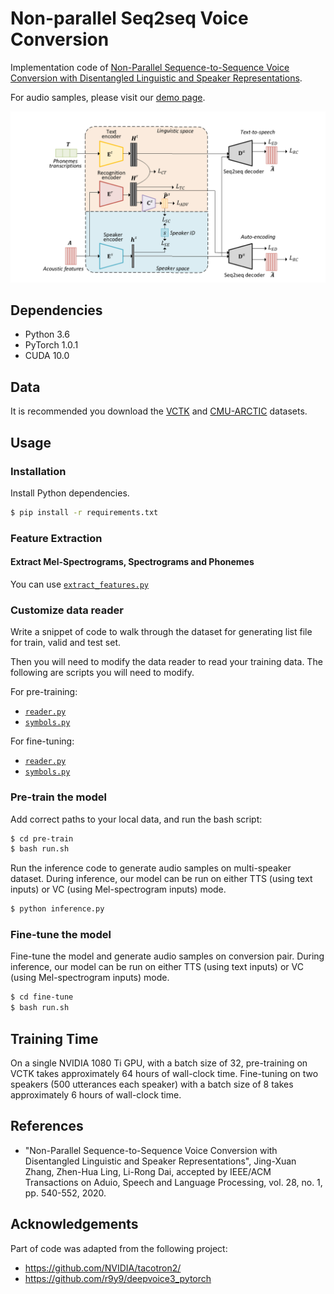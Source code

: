 # Non-parallel Seq2seq Voice Conversion

Implementation code of [Non-Parallel Sequence-to-Sequence Voice Conversion with Disentangled Linguistic and Speaker Representations](https://arxiv.org/abs/1906.10508).

For audio samples, please visit our [demo page](https://jxzhanggg.github.io/nonparaSeq2seqVC/).

![The structure overview of the model](struct.PNG)

## Dependencies

* Python 3.6
* PyTorch 1.0.1
* CUDA 10.0

## Data

It is recommended you download the [VCTK](http://homepages.inf.ed.ac.uk/jyamagis/page3/page58/page58.html) and [CMU-ARCTIC](http://www.speech.cs.cmu.edu/cmu_arctic/packed/) datasets.

## Usage

### Installation

Install Python dependencies.

```bash
$ pip install -r requirements.txt
```

### Feature Extraction

#### Extract Mel-Spectrograms, Spectrograms and Phonemes

You can use [`extract_features.py`](https://github.com/jxzhanggg/nonparaSeq2seqVC_code/blob/master/pre-train/reader/extract_features.py)


### Customize data reader

Write a snippet of code to walk through the dataset for generating list file for train, valid and test set.

Then you will need to modify the data reader to read your training data. The following are scripts you will need to modify.

For pre-training:

- [`reader.py`](https://github.com/jxzhanggg/nonparaSeq2seqVC_code/blob/master/pre-train/reader/reader.py)
- [`symbols.py`](https://github.com/jxzhanggg/nonparaSeq2seqVC_code/blob/master/pre-train/reader/symbols.py)

For fine-tuning:

- [`reader.py`](https://github.com/jxzhanggg/nonparaSeq2seqVC_code/blob/master/fine-tune/reader/reader.py)
- [`symbols.py`](https://github.com/jxzhanggg/nonparaSeq2seqVC_code/blob/master/fine-tune/reader/symbols.py)



### Pre-train the model

Add correct paths to your local data, and run the bash script:

```bash
$ cd pre-train
$ bash run.sh
```

Run the inference code to generate audio samples on multi-speaker dataset. During inference, our model can be run on either TTS (using text inputs) or VC (using Mel-spectrogram inputs) mode.

```bash
$ python inference.py
```

### Fine-tune the model

Fine-tune the model and generate audio samples on conversion pair. During inference, our model can be run on either TTS (using text inputs) or VC (using Mel-spectrogram inputs) mode.

```bash
$ cd fine-tune
$ bash run.sh
```

## Training Time

On a single NVIDIA 1080 Ti GPU, with a batch size of 32, pre-training on VCTK takes approximately 64 hours of wall-clock time. Fine-tuning on two speakers (500 utterances each speaker) with a batch size of 8 takes approximately 6 hours of wall-clock time.

## References

* "Non-Parallel Sequence-to-Sequence Voice Conversion with Disentangled Linguistic and Speaker Representations", Jing-Xuan Zhang, Zhen-Hua Ling, Li-Rong Dai, accepted by IEEE/ACM Transactions on Aduio, Speech and Language Processing, vol. 28, no. 1, pp. 540-552, 2020.

## Acknowledgements

Part of code was adapted from the following project:
* https://github.com/NVIDIA/tacotron2/
* https://github.com/r9y9/deepvoice3_pytorch

